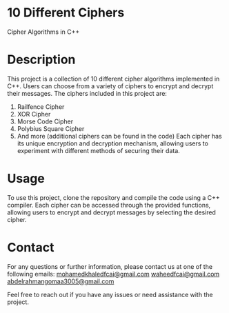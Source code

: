 # 10 Different Ciphers
Cipher Algorithms in C++

# Description
This project is a collection of 10 different cipher algorithms implemented in C++. Users can choose from a variety of ciphers to encrypt and decrypt their messages. The ciphers included in this project are:

1. Railfence Cipher
2. XOR Cipher
3. Morse Code Cipher
4. Polybius Square Cipher
5. And more (additional ciphers can be found in the code)
Each cipher has its unique encryption and decryption mechanism, allowing users to experiment with different methods of securing their data.

# Usage
To use this project, clone the repository and compile the code using a C++ compiler. Each cipher can be accessed through the provided functions, allowing users to encrypt and decrypt messages by selecting the desired cipher.

# Contact
For any questions or further information, please contact us at one of the following emails: mohamedkhaledfcai@gmail.com
waheedfcai@gmail.com
abdelrahmangomaa3005@gmail.com

Feel free to reach out if you have any issues or need assistance with the project.
